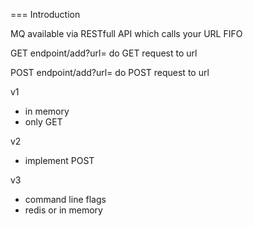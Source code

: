 === Introduction 

MQ available via RESTfull API which calls your URL FIFO

GET endpoint/add?url=<url>
    do GET request to url

POST endpoint/add?url=<url>
    do POST request to url

v1
- in memory
- only GET

v2
- implement POST

v3
- command line flags
- redis or in memory
